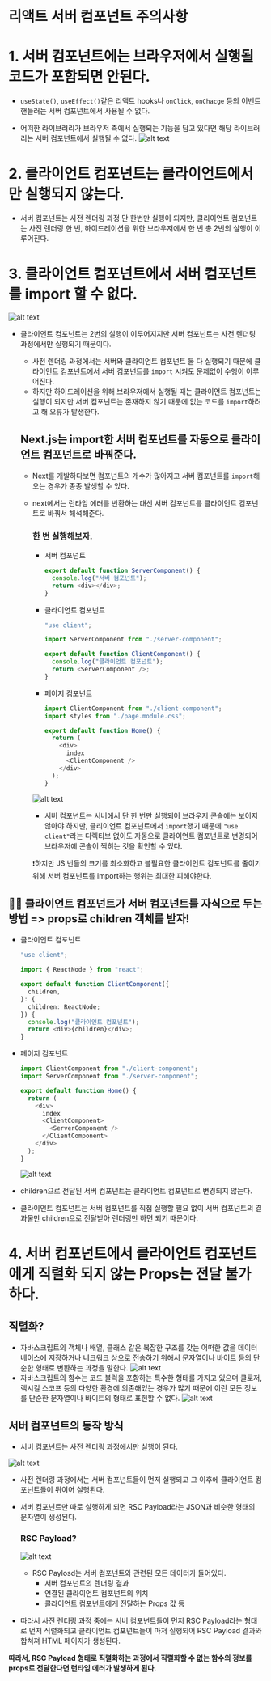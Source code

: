 # 리액트 서버 컴포넌트 주의사항

# 1. 서버 컴포넌트에는 브라우저에서 실행될 코드가 포함되면 안된다.

- `useState()`, `useEffect()`같은 리액트 hooks나 `onClick`, `onChacge` 등의 이벤트 핸들러는 서버 컴포넌트에서 사용될 수 없다.

- 어떠한 라이브러리가 브라우저 측에서 실행되는 기능을 담고 있다면 해당 라이브러리는 서버 컴포넌트에서 실행될 수 없다.
  ![alt text](3-5_RSC_img1.png)

# 2. 클라이언트 컴포넌트는 클라이언트에서만 실행되지 않는다.

- 서버 컴포넌트는 사전 렌더링 과정 단 한번만 실행이 되지만, 클리이언트 컴포넌트는 사전 렌더링 한 번, 하이드레이션을 위한 브라우저에서 한 번 총 2번의 실행이 이루어진다.

# 3. 클라이언트 컴포넌트에서 서버 컴포넌트를 import 할 수 없다.

![alt text](3-5_RSC_img2.png)

- 클라이언트 컴포넌트는 2번의 실행이 이루어지지만 서버 컴포넌트는 사전 렌더링 과정에서만 실행되기 때문이다.

  - 사전 렌더링 과정에서는 서버와 클라이언트 컴포넌트 둘 다 실행되기 때문에 클라이언트 컴포넌트에서 서버 컴포넌트를 `import` 시켜도 문제없이 수행이 이루어진다.
  - 하지만 하이드레이션을 위해 브라우저에서 실행될 때는 클라이언트 컴포넌트는 실행이 되지만 서버 컴포넌트는 존재하지 않기 때문에 없는 코드를 `import`하려고 해 오류가 발생한다.

  ## Next.js는 import한 서버 컴포넌트를 자동으로 클라이언트 컴포넌트로 바꿔준다.

  - Next를 개발하다보면 컴포넌트의 개수가 많아지고 서버 컴포넌트를 `import`해오는 경우가 종종 발생할 수 있다.
  - next에서는 런타임 에러를 반환하는 대신 서버 컴포넌트를 클라이언트 컴포넌트로 바꿔서 해석해준다.

    ### 한 번 실행해보자.

    - 서버 컴포넌트
      ```ts
      export default function ServerComponent() {
        console.log("서버 컴포넌트");
        return <div></div>;
      }
      ```
    - 클라이언트 컴포넌트

      ```ts
      "use client";

      import ServerComponent from "./server-component";

      export default function ClientComponent() {
        console.log("클라이언트 컴포넌트");
        return <ServerComponent />;
      }
      ```

    - 페이지 컴포넌트

      ```ts
      import ClientComponent from "./client-component";
      import styles from "./page.module.css";

      export default function Home() {
        return (
          <div>
            index
            <ClientComponent />
          </div>
        );
      }
      ```

    ![alt text](3-5_console_img1.png)

    - 서버 컴포넌트는 서버에서 단 한 번만 실행되어 브라우저 콘솔에는 보이지 않아야 하지만, 클리이언트 컴포넌트에서 `import`했기 때문에 `"use client"`라는 디렉티브 없이도 자동으로 클라이언트 컴포넌트로 변경되어 브라우저에 콘솔이 찍히는 것을 확인할 수 있다.

    ❗️하지만 JS 번들의 크기를 최소화하고 블필요한 클라이언트 컴포넌트를 줄이기 위해 서버 컴포넌트를 import하는 행위는 최대한 피해야한다.

## 👩‍🏫 클라이언트 컴포넌트가 서버 컴포넌트를 자식으로 두는 방법 => props로 children 객체를 받자!

- 클라이언트 컴포넌트

  ```ts
  "use client";

  import { ReactNode } from "react";

  export default function ClientComponent({
    children,
  }: {
    children: ReactNode;
  }) {
    console.log("클라이언트 컴포넌트");
    return <div>{children}</div>;
  }
  ```

- 페이지 컴포넌트

  ```ts
  import ClientComponent from "./client-component";
  import ServerComponent from "./server-component";

  export default function Home() {
    return (
      <div>
        index
        <ClientComponent>
          <ServerComponent />
        </ClientComponent>
      </div>
    );
  }
  ```

  ![alt text](3-5_console_img2.png)

- children으로 전달된 서버 컴포넌트는 클라이언트 컴포넌트로 변경되지 않는다.
- 클라이언트 컴포넌트는 서버 컴포넌트를 직접 실행할 필요 없이 서버 컴포넌트의 결과물만 children으로 전달받아 렌더링만 하면 되기 때문이다.

# 4. 서버 컴포넌트에서 클라이언트 컴포넌트에게 직렬화 되지 않는 Props는 전달 불가하다.

## 직렬화?

- 자바스크립트의 객체나 배열, 클래스 같은 복잡한 구조를 갖는 어떠한 값을 데이터베이스에 저장하거나 네크워크 상으로 전송하기 위해서 문자열이나 바이트 등의 단순한 형태로 변환하는 과정을 말한다.
  ![alt text](3-5_RSC_img3.png)
- 자바스크립트의 함수는 코드 블럭을 포함하는 특수한 형태를 가지고 있으며 클로저, 랙시컬 스코프 등의 다양한 환경에 의존해있는 경우가 많기 때문에 이런 모든 정보를 단순한 문자열이나 바이트의 형태로 표현할 수 없다.
  ![alt text](3-5_RSC_img4.png)

## 서버 컴포넌트의 동작 방식

- 서버 컴포넌트는 사전 렌더링 과정에서만 실행이 된다.

![alt text](3-5_RSC_img5.png)

- 사전 렌더링 과정에서는 서버 컴포넌트들이 먼저 실행되고 그 이후에 클라이언트 컴포넌트들이 뒤이어 실행된다.
- 서버 컴포넌트만 따로 실행하게 되면 RSC Payload라는 JSON과 비슷한 형태의 문자열이 생성된다.

  ### RSC Payload?

  ![alt text](3-5_RSC_img6.png)

  - RSC Paylosd는 서버 컴포넌트와 관련된 모든 데이터가 들어있다.
    - 서버 컴포넌트의 렌더링 결과
    - 연결된 클라이언트 컴포넌트의 위치
    - 클라이언트 컴포넌트에게 전달하는 Props 값 등

- 따라서 사전 렌더링 과정 중에는 서버 컴포넌트들이 먼저 RSC Payload라는 형태로 먼저 직렬화되고 클라이언트 컴포넌트들이 마저 실행되어 RSC Payload 결과와 합쳐져 HTML 페이지가 생성된다.

<b>따라서, RSC Payload 형태로 직렬화하는 과정에서 직렬화할 수 없는 함수의 정보를 props로 전달한다면 런타임 에러가 발생하게 된다.</b>
